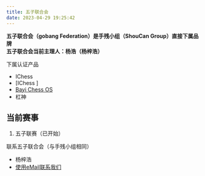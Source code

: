 ```yaml
---
title: 五子联合会
date: 2023-04-29 19:25:42
---
```

**五子联合会（gobang Federation）是手残小组（ShouCan Group）直接下属品牌**  
**五子联合会当前主理人：杨浩（杨梓浩）**

下属认证产品
- IChess
- [IChess ]
- [Bayi Chess OS](../Bayi-Chess-OS/)
- 杠神
  
## 当前赛事
1. 五子联赛（已开始）

联系五子联合会（与手残小组相同）
- 杨梓浩
- [使用eMail联系我们](../mail/)